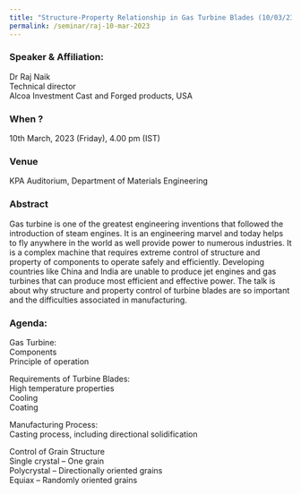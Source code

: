 ```yaml
---
title: "Structure-Property Relationship in Gas Turbine Blades (10/03/23)"
permalink: /seminar/raj-10-mar-2023
---
```

### Speaker & Affiliation:
​Dr Raj Naik <br>
Technical director <br>
Alcoa Investment Cast and Forged products, USA<br>
 
### When ?
10th March, 2023 (Friday), 4.00 pm (IST)

### Venue
KPA Auditorium, Department of Materials Engineering

### Abstract
Gas turbine is one of the greatest engineering inventions that followed the introduction of steam engines. It is an engineering marvel and today helps to fly anywhere in the world as well provide power to numerous industries. It is a complex machine that requires extreme control of structure and property of components to operate safely and efficiently. Developing countries like China and India are unable to produce jet engines and gas turbines that can produce most efficient and effective power. The talk is about why structure and property control of turbine blades are so important and the difficulties associated in manufacturing. 
 
### Agenda:

Gas Turbine: <br>
Components <br>
Principle of operation  <br>
 
Requirements of Turbine Blades: <br>
High temperature properties <br>
Cooling <br>
Coating  <br>
 
Manufacturing Process: <br>
Casting process, including directional solidification  
 
Control of Grain Structure<br> 
Single crystal – One grain <br>
Polycrystal – Directionally oriented grains <br>
Equiax – Randomly oriented grains<br>